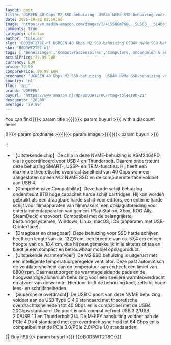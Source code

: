 ```yaml
---
layout: post
title: 'UGREEN 40 Gbps M2 SSD-behuizing  USB4® NVMe SSD-behuizing voor Thunderbolt 4/3  NVME-behuizing compatibel met Thunderbolt 4/3  werkt voor Windows  Linux  macOS  iOS'
date: 2025-10-22 08:59:56
image: 'https://m.media-amazon.com/images/I/41S58GmPKOL._SL500_._SL400_.jpg'
comments: true
category: ofertas
author: 'tole.es'
slug: 'B0D3WT2T8C-nl UGREEN 40 Gbps M2 SSD-behuizing USB4® NVMe SSD-behuizing...'
sku: 'B0D3WT2T8C-nl'
tags: [ 'Behuizingen','Computeraccessoires','Computers, onderdelen & accessoires','Elektronica','Harddrive-accessoires','ugreen','🇳🇱', ]
actualPrice: 79.99 EUR
currency: EUR
price: 79.99
comparePrice: 99.99 EUR
prodname: 'UGREEN 40 Gbps M2 SSD-behuizing  USB4® NVMe SSD-behuizing voor Thunderbolt 4/3  NVME-behuizing compatibel met Thunderbolt 4/3  werkt voor Windows  Linux  macOS  iOS'
country: 'nl'
flag: '🇳🇱'
brand: 'UGREEN'
buyurl: 'https://www.amazon.nl/dp/B0D3WT2T8C/?tag=tolees0b-21'
descuento: '20.00'
average: '79.99'
---
```


You can find [{{< param title >}}]({{< param buyurl >}}) with a discount here:

[![{{< param prodname >}}]({{< param image >}})]({{< param buyurl >}})

ℹ️:

- 【Uitstekende chip】De chip in deze NVME-behuizing is ASM2464PD, die is gecertificeerd voor USB 4 en Thunderbolt. Daarom ondersteunt deze behuizing SMART-, USSP- en TRIM-functies. Hij heeft een maximale theoretische overdrachtsnelheid van 40 Gbps wanneer aangesloten op een M.2 NVME SSD en de computerinterface voldoet aan USB 4.
- 【Comprehensive Compatibility】Deze harde schijf behuizing ondersteunt 8TB hoge capaciteit harde schijf cartridges. Hij kan worden gebruikt als een draagbare harde schijf voor editors, een externe harde schijf voor filmapparaten van filmmakers, een opslaguitbreiding voor entertainmentapparaten van gamers (Play Station, Xbox, ROG Ally, SteamDeck) enzovoort. Compatibel met de belangrijkste besturingssystemen, Windows, Linux, macOS, iOS (apparaten met USB-C-interface).
- 【Draagbaar en draagbaar】Deze behuizing voor SSD harde schijven heeft een lengte van ca. 122,6 cm, een breedte van ca. 57,4 cm en een hoogte van ca. 18,4 cm, dus hij past gemakkelijk in je aktetas of tas en biedt je een compact en betrouwbaar mobiel opslagproduct.
- 【Uitstekende warmteafvoer】De M2 SSD behuizing is uitgerust met een intelligente temperatuurgeregelde ventilator. Deze past automatisch de ventilatorsnelheid aan de temperatuur aan en heeft een limiet van 8800 rpm. Daarnaast zorgen de warmtegeleidende pads en de hoogwaardige aluminium behuizing voor een snellere warmteoverdracht en afvoer van de warmte. Hierdoor blijft de behuizing koel, zelfs bij hoge lees- en schrijfsnelheden.
- 【Supersnelle overdracht】De USB C poort van deze NVME behuizing voldoet aan de USB Type C 4.0 standaard met theoretische overdrachtssnelheden tot 40 Gbps en is compatibel met de USB4 20Gbps standaard. De poort is ook compatibel met USB 3.2/USB 2.0/USB 1.1 en Thunderbolt 3/4. De M-KEY aansluiting voldoet aan de PCIe 4.0 x4 standaard met een overdrachtssnelheid tot 64 Gbps en is compatibel met de PCIe 3.0/PCIe 2.0/PCIe 1.0 standaarden.

[🛒 Buy it!!]({{< param buyurl >}})
{{<world>}}B0D3WT2T8C{{</world>}}
